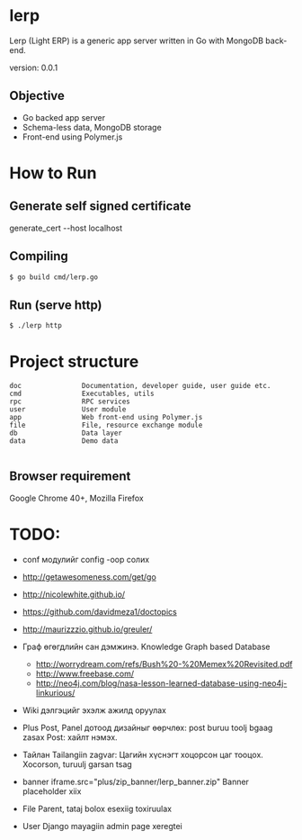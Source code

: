 # lerp

Lerp  (Light ERP) is a generic app server written in Go with MongoDB back-end.

version: 0.0.1

## Objective

* Go backed app server
* Schema-less data, MongoDB storage
* Front-end using Polymer.js


# How to Run

## Generate self signed certificate

generate_cert --host localhost

## Compiling

```sh
$ go build cmd/lerp.go
```


## Run (serve http)

```sh
$ ./lerp http
```

# Project structure

```
doc               Documentation, developer guide, user guide etc.
cmd               Executables, utils
rpc               RPC services
user              User module
app 			  Web front-end using Polymer.js
file              File, resource exchange module
db                Data layer
data              Demo data


```

## Browser requirement

Google Chrome 40+, Mozilla Firefox


# TODO:

* conf модулийг config -оор солих
* http://getawesomeness.com/get/go
* http://nicolewhite.github.io/
* https://github.com/davidmeza1/doctopics
* http://maurizzzio.github.io/greuler/

* Граф өгөгдлийн сан дэмжинэ. Knowledge Graph based Database
	* http://worrydream.com/refs/Bush%20-%20Memex%20Revisited.pdf
	* http://www.freebase.com/
	* http://neo4j.com/blog/nasa-lesson-learned-database-using-neo4j-linkurious/

* Wiki дэлгэцийг эхэлж ажилд оруулах

* Plus
	Post, Panel дотоод дизайныг өөрчлөх: post buruu toolj bgaag zasax
	Post: хайлт нэмэх.

* Тайлан
	Tailangiin zagvar: Цагийн хүснэгт хоцорсон цаг тооцox. Xocorson, turuulj garsan tsag

* banner
	iframe.src="plus/zip_banner/lerp_banner.zip"
	Banner placeholder xiix


* File
	Parent, tataj bolox esexiig toxiruulax

* User
	Django mayagiin admin page xeregtei
